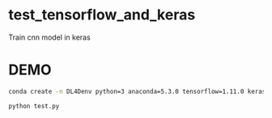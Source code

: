 # test_tensorflow_and_keras

Train cnn model in keras
 
# DEMO
```bash
conda create -n DL4Denv python=3 anaconda=5.3.0 tensorflow=1.11.0 keras=2.2.4 nb_conda
```

```bash
python test.py
```
